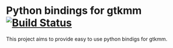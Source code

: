 # Python bindings for gtkmm [![Build Status](https://travis-ci.org/zalox/gtkmm_python_bindings.svg?branch=master)](https://travis-ci.org/zalox/gtkmm_python_bindings)

This project aims to provide easy to use python bindigs for gtkmm.